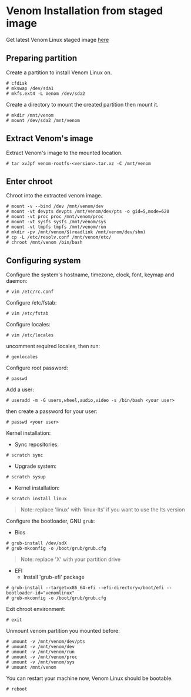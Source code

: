 # Venom Installation from staged image

Get latest Venom Linux staged image [here](https://github.com/venomlinux/ports/releases)

## Preparing partition

Create a partition to install Venom Linux on.

```
# cfdisk
# mkswap /dev/sda1
# mkfs.ext4 -L Venom /dev/sda2
```
Create a directory to mount the created partition then mount it.

```
# mkdir /mnt/venom
# mount /dev/sda2 /mnt/venom
```

## Extract Venom's image

Extract Venom's image to the mounted location.

```
# tar xvJpf venom-rootfs-<version>.tar.xz -C /mnt/venom
```

## Enter chroot

Chroot into the extracted venom image.

```
# mount -v --bind /dev /mnt/venom/dev
# mount -vt devpts devpts /mnt/venom/dev/pts -o gid=5,mode=620
# mount -vt proc proc /mnt/venom/proc
# mount -vt sysfs sysfs /mnt/venom/sys
# mount -vt tmpfs tmpfs /mnt/venom/run
# mkdir -pv /mnt/venom/$(readlink /mnt/venom/dev/shm)
# cp -L /etc/resolv.conf /mnt/venom/etc/
# chroot /mnt/venom /bin/bash
```

## Configuring system

Configure the system's hostname, timezone, clock, font, keymap and daemon:

```
# vim /etc/rc.conf
```

Configure /etc/fstab:

```
# vim /etc/fstab
```

Configure locales:

```
# vim /etc/locales
```
uncomment required locales, then run:
```
# genlocales
```

Configure root password:
```
# passwd
```

Add a user:
```
# useradd -m -G users,wheel,audio,video -s /bin/bash <your user>
```
then create a password for your user:
```
# passwd <your user>
```

Kernel installation:
* Sync repositories:
```
# scratch sync
```
* Upgrade system:
```
# scratch sysup
```
* Kernel installation:
```
# scratch install linux
```
> Note: replace 'linux' with 'linux-lts' if you want to use the lts version

Configure the bootloader, GNU `grub`:
* Bios
```
# grub-install /dev/sdX
# grub-mkconfig -o /boot/grub/grub.cfg
```
> Note: replace 'X' with your partition drive

* EFI
	* Install 'grub-efi' package
```
# grub-install --target=x86_64-efi --efi-directory=/boot/efi --bootloader-id="venomlinux"
# grub-mkconfig -o /boot/grub/grub.cfg
```
 
Exit chroot environment:
```
# exit
```

Unmount venom partition you mounted before:
```
# umount -v /mnt/venom/dev/pts
# umount -v /mnt/venom/dev
# umount -v /mnt/venom/run
# umount -v /mnt/venom/proc
# umount -v /mnt/venom/sys
# umount /mnt/venom
```

You can restart your machine now, Venom Linux should be bootable.
```
# reboot
```

